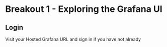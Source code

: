 # Breakout 1 - Exploring the Grafana UI

## Login
Visit your Hosted Grafana URL and sign in if you have not already

